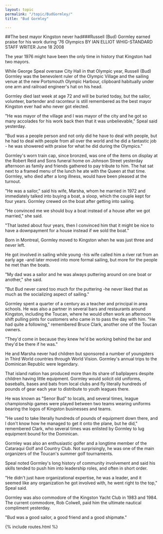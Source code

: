 ```yaml
---
layout: topic
permalink: "/topic/BudGormley/"
title: "Bud Gormley"

---
```


##The best mayor Kingston never had###Russell (Bud) Gormley earned praise for his work during '76 Olympics
BY IAN ELLIOT WHIG-STANDARD STAFF WRITER  June 18 2008



The year 1976 might have been the only time in history that Kingston had two mayors.

While George Speal oversaw City Hall in that Olympic year, Russell (Bud) Gormley was the benevolent ruler of the Olympic Village and the sailing venue at the new Portsmouth Olympic Harbour, clipboard habitually under one arm and railroad engineer's hat on his head.

Gormley died last week at age 72 and will be buried today, but the sailor, volunteer, bartender and raconteur is still remembered as the best mayor Kingston ever had who never got elected.

"He was mayor of the village and I was mayor of the city and he got so many accolades for his work back then that it was unbelievable," Speal said yesterday.

"Bud was a people person and not only did he have to deal with people, but he had to deal with people from all over the world and he did a fantastic job - he was showered with praise for what he did during the Olympics."

Gormley's worn train cap, since bronzed, was one of the items on display at the Robert Reid and Sons funeral home on Johnson Street yesterday afternoon as family and friends gathered to pay tribute to him. The hat sat next to a framed menu of the lunch he ate with the Queen at that time. Gormley, who died after a long illness, would have been pleased at the turnout.

"He was a sailor," said his wife, Marsha, whom he married in 1972 and immediately talked into buying a boat, a sloop, which the couple kept for four years. Gormley crewed on the boat after getting into sailing.

"He convinced me we should buy a boat instead of a house after we got married," she said.

"That lasted about four years, then I convinced him that it might be nice to have a downpayment for a house instead if we sold the boat."

Born in Montreal, Gormley moved to Kingston when he was just three and never left.

He got involved in sailing while young -his wife called him a river rat from an early age -and later moved into more formal sailing, but more for the people he met than the boats.

"My dad was a sailor and he was always puttering around on one boat or another," she said.

"But Bud never cared too much for the puttering -he never liked that as much as the socializing aspect of sailing."

Gormley spent a quarter of a century as a teacher and principal in area schools. He was also a partner in several bars and restaurants around Kingston, including the Toucan, where he would often work an afternoon shift pulling pints for customers who came in to pass the day with him. "He had quite a following," remembered Bruce Clark, another one of the Toucan owners.

"They'd come in because they knew he'd be working behind the bar and they'd be there if he was."

He and Marsha never had children but sponsored a number of youngsters in Third World countries through World Vision. Gormley's annual trips to the Dominican Republic were legendary.

That island nation has produced more than its share of ballplayers despite children having little equipment. Gormley would solicit old uniforms, baseballs, bases and bats from local clubs and fly literally hundreds of pounds of gear each year to distribute to youth leagues there.

He was known as "Senor Bud" to locals, and several times, league championship games were played between two teams wearing uniforms bearing the logos of Kingston businesses and teams.

"He used to take literally hundreds of pounds of equipment down there, and I don't know how he managed to get it onto the plane, but he did," remembered Clark, who several times was enlisted by Gormley to lug equipment bound for the Dominican.

Gormley was also an enthusiastic golfer and a longtime member of the Cataraqui Golf and Country Club. Not surprisingly, he was one of the main organizers of the Toucan's summer golf tournaments.

Speal noted Gormley's long history of community involvement and said his skills tended to push him into leadership roles, and often in short order.

"He didn't just have organizational expertise, he was a leader, and it seemed like any organization he got involved with, he went right to the top," Speal said.

Gormley was also commodore of the Kingston Yacht Club in 1983 and 1984. The current commodore, Rob Colwell, paid him the ultimate nautical compliment yesterday.

"Bud was a good sailor, a good friend and a good shipmate."

{% include routes.html %}
